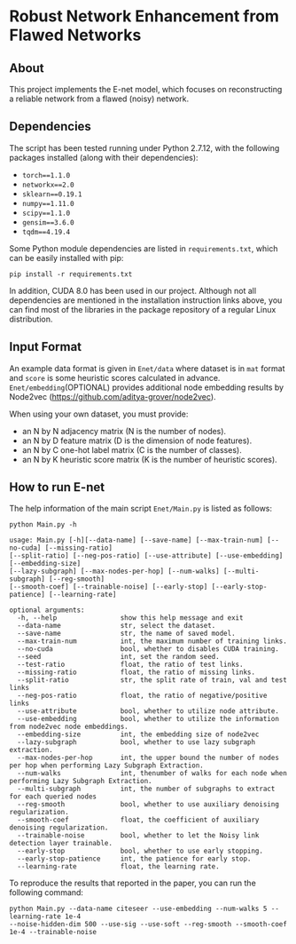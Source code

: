 Robust Network Enhancement from Flawed Networks
===============================================================================

About
-----

This project implements the E-net model, which focuses on reconstructing a reliable network from a flawed (noisy) network.

Dependencies
-----

The script has been tested running under Python 2.7.12, with the following packages installed (along with their dependencies):

- `torch==1.1.0`
- `networkx==2.0`
- `sklearn==0.19.1`
- `numpy==1.11.0`
- `scipy==1.1.0`
- `gensim==3.6.0`
- `tqdm==4.19.4`

Some Python module dependencies are listed in `requirements.txt`, which can be easily installed with pip:

```
pip install -r requirements.txt
```

In addition, CUDA 8.0 has been used in our project. Although not all dependencies are mentioned in the installation instruction links above, you can find most of the libraries in the package repository of a regular Linux distribution.


Input Format
-----
An example data format is given in ```Enet/data``` where dataset is in ```mat``` format and ```score``` is some heuristic scores calculated in advance. ```Enet/embedding```(OPTIONAL) provides additional node embedding results by Node2vec (https://github.com/aditya-grover/node2vec).

When using your own dataset, you must provide:

* an N by N adjacency matrix (N is the number of nodes).
* an N by D feature matrix (D is the dimension of node features).
* an N by C one-hot label matrix (C is the number of classes).
* an N by K heuristic score matrix (K is the number of heuristic scores).

How to run E-net
-----
The help information of the main script ```Enet/Main.py``` is listed as follows:

    python Main.py -h
    
    usage: Main.py [-h][--data-name] [--save-name] [--max-train-num] [--no-cuda] [--missing-ratio] 
    [--split-ratio] [--neg-pos-ratio] [--use-attribute] [--use-embedding] [--embedding-size] 
    [--lazy-subgraph] [--max-nodes-per-hop] [--num-walks] [--multi-subgraph] [--reg-smooth] 
    [--smooth-coef] [--trainable-noise] [--early-stop] [--early-stop-patience] [--learning-rate] 
    
    optional arguments:
      -h, --help                show this help message and exit
      --data-name               str, select the dataset. 
      --save-name               str, the name of saved model. 
      --max-train-num           int, the maximum number of training links.
      --no-cuda                 bool, whether to disables CUDA training.
      --seed                    int, set the random seed.
      --test-ratio              float, the ratio of test links.
      --missing-ratio           float, the ratio of missing links.
      --split-ratio             str, the split rate of train, val and test links
      --neg-pos-ratio           float, the ratio of negative/positive links
      --use-attribute           bool, whether to utilize node attribute. 
      --use-embedding           bool, whether to utilize the information from node2vec node embeddings.
      --embedding-size          int, the embedding size of node2vec
      --lazy-subgraph           bool, whether to use lazy subgraph extraction.
      --max-nodes-per-hop       int, the upper bound the number of nodes per hop when performing Lazy Subgraph Extraction. 
      --num-walks               int, thenumber of walks for each node when performing Lazy Subgraph Extraction. 
      --multi-subgraph          int, the number of subgraphs to extract for each queried nodes
      --reg-smooth              bool, whether to use auxiliary denoising regularization.
      --smooth-coef             float, the coefficient of auxiliary denoising regularization. 
      --trainable-noise         bool, whether to let the Noisy link detection layer trainable.
      --early-stop              bool, whether to use early stopping.
      --early-stop-patience     int, the patience for early stop.
      --learning-rate           float, the learning rate. 

To reproduce the results that reported in the paper, you can run the following command:

    python Main.py --data-name citeseer --use-embedding --num-walks 5 --learning-rate 1e-4 
    --noise-hidden-dim 500 --use-sig --use-soft --reg-smooth --smooth-coef 1e-4 --trainable-noise 
